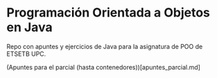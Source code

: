 # Programación Orientada a Objetos en Java
Repo con apuntes y ejercicios de Java para la asignatura de POO de ETSETB UPC.

(Apuntes para el parcial (hasta contenedores))[apuntes_parcial.md]

